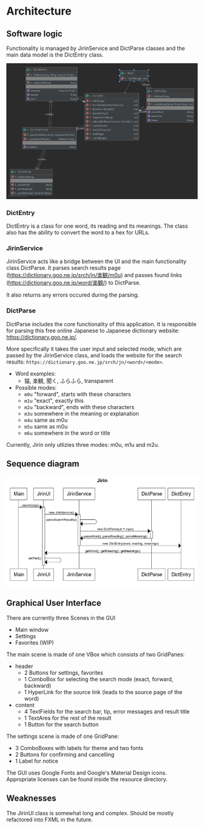 # Architecture
## Software logic
Functionality is managed by JirinService and DictParse classes and the main data model is the DictEntry class.

![class diagram](class_diagram.png)

### DictEntry
DictEntry is a class for one word, its reading and its meanings. The class also has the ability to convert the word to a hex for URLs.

### JirinService 
JirinService acts like a bridge between the UI and the main functionality class DictParse. It parses search results page (https://dictionary.goo.ne.jp/srch/jn/楽観/m0u) and passes found links (https://dictionary.goo.ne.jp/word/楽観/) to DictParse.
 
It also returns any errors occured during the parsing.

### DictParse
DictParse includes the core functionality of this application. It is responsible for parsing this free online Japanese to Japanese dictionary website: https://dictionary.goo.ne.jp/. 

More specifically it takes the user input and selected mode, which are passed by the JirinService class, and loads the website for the search results: `https://dictionary.goo.ne.jp/srch/jn/<word>/<mode>`.
* Word examples: 
  * 猫, 楽観, 聞く, ふらふら, transparent
* Possible modes:
  * `m0u` "forward", starts with these characters
  * `m1u` "exact", exactly this
  * `m2u` "backward", ends with these characters
  * `m3u` somewhere in the meaning or explanation
  * `m4u` same as m0u 
  * `m5u` same as m0u 
  * `m6u` somewhere in the word or title
  
Currently, Jirin only utlizies three modes: m0u, m1u and m2u.

## Sequence diagram
![sequence diagram](sequence_diagram.png)

## Graphical User Interface
There are currently three Scenes in the GUI
* Main window
* Settings
* Favorites (WIP)

The main scene is made of one VBox which consists of two GridPanes:
* header
  * 2 Buttons for settings, favorites
  * 1 ComboBox for selecting the search mode (exact, forward, backward)
  * 1 HyperLink for the source link (leads to the source page of the word)
* content
  * 4 TextFields for the search bar, tip, error messages and result title
  * 1 TextArea for the rest of the result
  * 1 Button for the search button
  
The settings scene is made of one GridPane: 
* 3 ComboBoxes with labels for theme and two fonts
* 2 Buttons for confirming and cancelling
* 1 Label for notice

The GUI uses Google Fonts and Google's Material Design icons. Appropriate licenses can be found inside the resource directory.

## Weaknesses
The JirinUI class is somewhat long and complex. Should be mostly refactored into FXML in the future.

